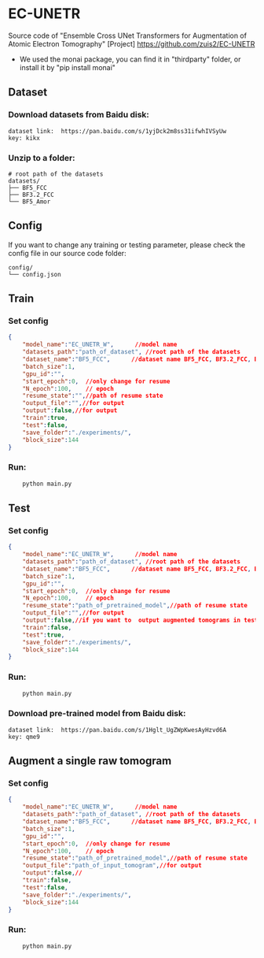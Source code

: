 # EC-UNETR

Source code of  "Ensemble Cross UNet Transformers for Augmentation of Atomic Electron Tomography"
[Project] https://github.com/zuis2/EC-UNETR

- We used the monai package, you can find it in "thirdparty" folder, or install it by "pip install monai"

## Dataset

### Download datasets from Baidu disk:
    dataset link:  https://pan.baidu.com/s/1yjDck2m8ss31ifwhIVSyUw 
    key: kikx 


### Unzip to a folder:
```shell
# root path of the datasets 
datasets/
├── BF5_FCC 
├── BF3.2_FCC
└── BF5_Amor
```

## Config
If you want to change any training or testing parameter,  please check the  config file in our source code folder:

```shell
config/
└── config.json
```

## Train

### Set config
```json
{
    "model_name":"EC_UNETR_W",      //model name
    "datasets_path":"path_of_dataset", //root path of the datasets
    "dataset_name":"BF5_FCC",      //dataset name BF5_FCC, BF3.2_FCC, BF5_Amor,
    "batch_size":1,
    "gpu_id":"",
    "start_epoch":0,  //only change for resume
    "N_epoch":100,    // epoch
    "resume_state":"",//path of resume state
    "output_file":"",//for output 
    "output":false,//for output
    "train":true,
    "test":false,
    "save_folder":"./experiments/",
    "block_size":144
}
```

### Run:
```python
    python main.py
```

## Test

### Set config
```json
{
    "model_name":"EC_UNETR_W",      //model name
    "datasets_path":"path_of_dataset", //root path of the datasets
    "dataset_name":"BF5_FCC",      //dataset name BF5_FCC, BF3.2_FCC, BF5_Amor,
    "batch_size":1,
    "gpu_id":"",
    "start_epoch":0,  //only change for resume
    "N_epoch":100,    // epoch
    "resume_state":"path_of_pretrained_model",//path of resume state
    "output_file":"",//for output 
    "output":false,//if you want to  output augmented tomograms in test mode, use 'true' here
    "train":false,
    "test":true,
    "save_folder":"./experiments/",
    "block_size":144
}
```

### Run:
```python
    python main.py
```

### Download pre-trained model from Baidu disk:
    dataset link:  https://pan.baidu.com/s/1Hglt_UgZWpKwesAyHzvd6A 
    key: qme9

## Augment a single raw tomogram

### Set config
```json
{
    "model_name":"EC_UNETR_W",      //model name
    "datasets_path":"path_of_dataset", //root path of the datasets
    "dataset_name":"BF5_FCC",      //dataset name BF5_FCC, BF3.2_FCC, BF5_Amor,
    "batch_size":1,
    "gpu_id":"",
    "start_epoch":0,  //only change for resume
    "N_epoch":100,    // epoch
    "resume_state":"path_of_pretrained_model",//path of resume state
    "output_file":"path_of_input_tomogram",//for output 
    "output":false,//
    "train":false,
    "test":false,
    "save_folder":"./experiments/",
    "block_size":144
}
```

### Run:
```python
    python main.py
```
